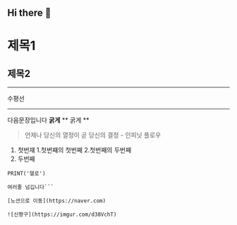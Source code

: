 ## Hi there 👋

<!--
**SaeumLee/SaeumLee** is a ✨ _special_ ✨ repository because its `README.md` (this file) appears on your GitHub profile.

Here are some ideas to get you started:

- 🔭 I’m currently working on ...
- 🌱 I’m currently learning ...
- 👯 I’m looking to collaborate on ...
- 🤔 I’m looking for help with ...
- 💬 Ask me about ...
- 📫 How to reach me: ...
- 😄 Pronouns: ...
- ⚡ Fun fact: ...
-->
# 제목1
## 제목2

---
수평선
***

다음문장입니다
**굵게**
** 굵게 **

> 언제나 당신의 열정이 곧 당신의 결정 - 인피닛 플로우

1. 첫번쟤
   1.첫번쨰의 첫번째
   2.첫번째의 두번째
2. 두번째

`PRINT('헬로')`
  ```PRINT('헬로')
  여러줄 넘깁니다```

[노션으로 이동](https://naver.com)

![신짱구](https://imgur.com/d38VchT)




